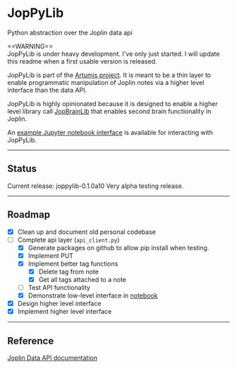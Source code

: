 # JopPyLib
Python abstraction over the Joplin data api  
  
==WARNING==  
JopPyLib is under heavy development. I've only just started. I will update this readme when a first usable version is released.

JopPyLib is part of the [Artumis project](https://jeroenkroesen.github.io/artumis_site/). It is meant to be a thin layer to enable programmatic manipulation of Joplin notes via a higher level interface than the data API.  
  
JopPyLib is highly opinionated because it is designed to enable a higher level library call [JopBrainLib](https://github.com/jeroenkroesen/jopbrainlib) that enables second brain functionality in Joplin.  
  
An [example Jupyter notebook interface](https://github.com/jeroenkroesen/joppylib-notebook) is available for interacting with JopPyLib.  
***  
  
## Status
Current release: joppylib-0.1.0a10
Very alpha testing release.
***  
  
  
## Roadmap
- [x] Clean up and document old personal codebase
- [ ] Complete api layer (`api_client.py`)
    - [x] Generate packages on github to allow pip install when testing.
    - [x] Implement PUT
    - [x] Implement better tag functions
        - [x] Delete tag from note
        - [x] Get all tags attached to a note
    - [ ] Test API functionality
    - [x] Demonstrate low-level interface in [notebook](https://github.com/jeroenkroesen/joppylib-notebook)
- [x] Design higher level interface
- [x] Implement higher level interface  

***
  
  
## Reference
[Joplin Data API documentation](https://joplinapp.org/help/api/references/rest_api/)
